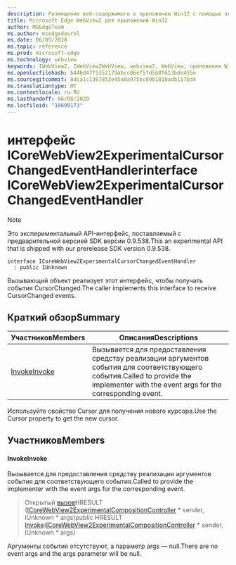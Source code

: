```yaml
---
description: Размещение веб-содержимого в приложении Win32 с помощью элемента управления Microsoft Edge WebView2
title: Microsoft Edge WebView2 для приложений Win32
author: MSEdgeTeam
ms.author: msedgedevrel
ms.date: 06/05/2020
ms.topic: reference
ms.prod: microsoft-edge
ms.technology: webview
keywords: IWebView2, IWebView2WebView, webview2, WebView, приложения Win32, Win32, EDGE, ICoreWebView2, ICoreWebView2Controller, элемент управления "веб-браузер", HTML Edge
ms.openlocfilehash: b44bd47f5352179abcc06ef5fd5b8f613bde455e
ms.sourcegitcommit: 8dca1c1367853e45a0a975bc89b1818adb117bd4
ms.translationtype: MT
ms.contentlocale: ru-RU
ms.lasthandoff: 06/08/2020
ms.locfileid: "10699173"
---
```

# <span data-ttu-id="f1fd3-104">интерфейс ICoreWebView2ExperimentalCursorChangedEventHandler</span><span class="sxs-lookup"><span data-stu-id="f1fd3-104">interface ICoreWebView2ExperimentalCursorChangedEventHandler</span></span> 

> [!NOTE]
> <span data-ttu-id="f1fd3-105">Это экспериментальный API-интерфейс, поставляемый с предварительной версией SDK версии 0.9.538.</span><span class="sxs-lookup"><span data-stu-id="f1fd3-105">This an experimental API that is shipped with our prerelease SDK version 0.9.538.</span></span>

```
interface ICoreWebView2ExperimentalCursorChangedEventHandler
  : public IUnknown
```

<span data-ttu-id="f1fd3-106">Вызывающий объект реализует этот интерфейс, чтобы получать события CursorChanged.</span><span class="sxs-lookup"><span data-stu-id="f1fd3-106">The caller implements this interface to receive CursorChanged events.</span></span>

## <span data-ttu-id="f1fd3-107">Краткий обзор</span><span class="sxs-lookup"><span data-stu-id="f1fd3-107">Summary</span></span>

 <span data-ttu-id="f1fd3-108">Участников</span><span class="sxs-lookup"><span data-stu-id="f1fd3-108">Members</span></span>                        | <span data-ttu-id="f1fd3-109">Описания</span><span class="sxs-lookup"><span data-stu-id="f1fd3-109">Descriptions</span></span>
--------------------------------|---------------------------------------------
[<span data-ttu-id="f1fd3-110">Invoke</span><span class="sxs-lookup"><span data-stu-id="f1fd3-110">Invoke</span></span>](#invoke) | <span data-ttu-id="f1fd3-111">Вызывается для предоставления средству реализации аргументов события для соответствующего события.</span><span class="sxs-lookup"><span data-stu-id="f1fd3-111">Called to provide the implementer with the event args for the corresponding event.</span></span>

<span data-ttu-id="f1fd3-112">Используйте свойство Cursor для получения нового курсора.</span><span class="sxs-lookup"><span data-stu-id="f1fd3-112">Use the Cursor property to get the new cursor.</span></span>

## <span data-ttu-id="f1fd3-113">Участников</span><span class="sxs-lookup"><span data-stu-id="f1fd3-113">Members</span></span>

#### <span data-ttu-id="f1fd3-114">Invoke</span><span class="sxs-lookup"><span data-stu-id="f1fd3-114">Invoke</span></span> 

<span data-ttu-id="f1fd3-115">Вызывается для предоставления средству реализации аргументов события для соответствующего события.</span><span class="sxs-lookup"><span data-stu-id="f1fd3-115">Called to provide the implementer with the event args for the corresponding event.</span></span>

> <span data-ttu-id="f1fd3-116">Открытый [вызов](#invoke)HRESULT ([ICoreWebView2ExperimentalCompositionController](icorewebview2experimentalcompositioncontroller.md) \* sender, IUnknown \* args)</span><span class="sxs-lookup"><span data-stu-id="f1fd3-116">public HRESULT [Invoke](#invoke)([ICoreWebView2ExperimentalCompositionController](icorewebview2experimentalcompositioncontroller.md) \* sender, IUnknown \* args)</span></span>

<span data-ttu-id="f1fd3-117">Аргументы события отсутствуют, а параметр args — null.</span><span class="sxs-lookup"><span data-stu-id="f1fd3-117">There are no event args and the args parameter will be null.</span></span>

